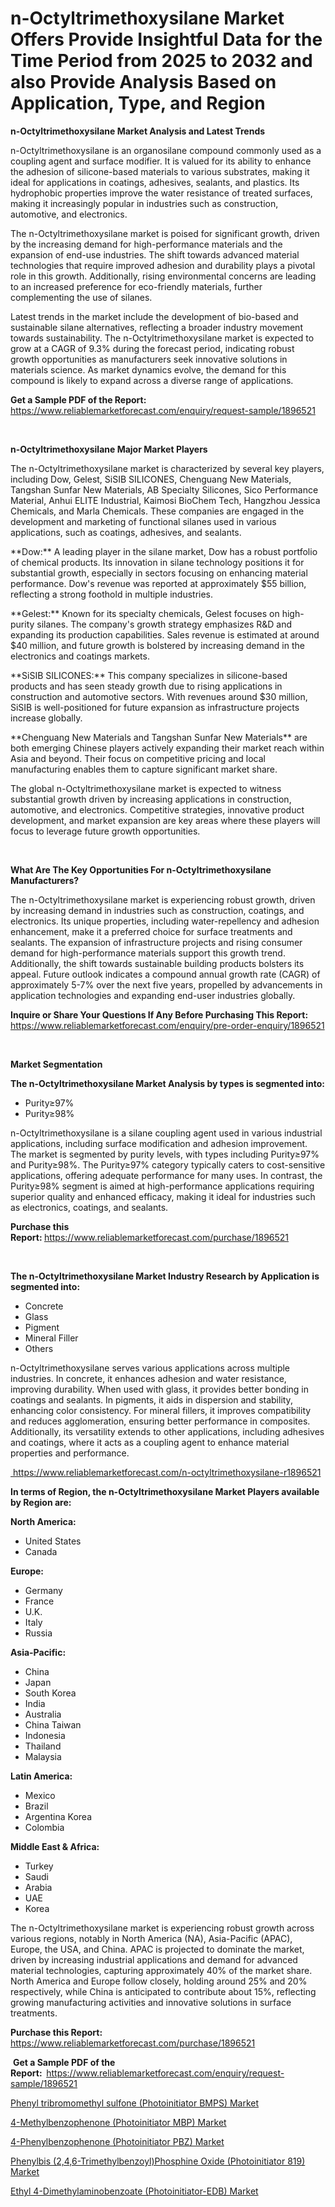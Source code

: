 <p><h1>n-Octyltrimethoxysilane Market Offers Provide Insightful Data for the Time Period from 2025 to 2032 and also Provide Analysis Based on Application, Type, and Region</h1></p><p><strong>n-Octyltrimethoxysilane Market Analysis and Latest Trends</strong></p>
<p><p>n-Octyltrimethoxysilane is an organosilane compound commonly used as a coupling agent and surface modifier. It is valued for its ability to enhance the adhesion of silicone-based materials to various substrates, making it ideal for applications in coatings, adhesives, sealants, and plastics. Its hydrophobic properties improve the water resistance of treated surfaces, making it increasingly popular in industries such as construction, automotive, and electronics.</p><p>The n-Octyltrimethoxysilane market is poised for significant growth, driven by the increasing demand for high-performance materials and the expansion of end-use industries. The shift towards advanced material technologies that require improved adhesion and durability plays a pivotal role in this growth. Additionally, rising environmental concerns are leading to an increased preference for eco-friendly materials, further complementing the use of silanes.</p><p>Latest trends in the market include the development of bio-based and sustainable silane alternatives, reflecting a broader industry movement towards sustainability. The n-Octyltrimethoxysilane market is expected to grow at a CAGR of 9.3% during the forecast period, indicating robust growth opportunities as manufacturers seek innovative solutions in materials science. As market dynamics evolve, the demand for this compound is likely to expand across a diverse range of applications.</p></p>
<p><strong>Get a Sample PDF of the Report:&nbsp;</strong> <a href="https://www.reliablemarketforecast.com/enquiry/request-sample/1896521?utm_campaign=1097&utm_medium=2&utm_source=Github&utm_content=ia&utm_term=03042025&utm_id=n-octyltrimethoxysilane">https://www.reliablemarketforecast.com/enquiry/request-sample/1896521</a></p>
<p>&nbsp;</p>
<p><strong>n-Octyltrimethoxysilane Major Market Players</strong></p>
<p><p>The n-Octyltrimethoxysilane market is characterized by several key players, including Dow, Gelest, SiSIB SILICONES, Chenguang New Materials, Tangshan Sunfar New Materials, AB Specialty Silicones, Sico Performance Material, Anhui ELITE Industrial, Kaimosi BioChem Tech, Hangzhou Jessica Chemicals, and Marla Chemicals. These companies are engaged in the development and marketing of functional silanes used in various applications, such as coatings, adhesives, and sealants.</p><p>**Dow:** A leading player in the silane market, Dow has a robust portfolio of chemical products. Its innovation in silane technology positions it for substantial growth, especially in sectors focusing on enhancing material performance. Dow's revenue was reported at approximately $55 billion, reflecting a strong foothold in multiple industries.</p><p>**Gelest:** Known for its specialty chemicals, Gelest focuses on high-purity silanes. The company's growth strategy emphasizes R&D and expanding its production capabilities. Sales revenue is estimated at around $40 million, and future growth is bolstered by increasing demand in the electronics and coatings markets.</p><p>**SiSIB SILICONES:** This company specializes in silicone-based products and has seen steady growth due to rising applications in construction and automotive sectors. With revenues around $30 million, SiSIB is well-positioned for future expansion as infrastructure projects increase globally.</p><p>**Chenguang New Materials and Tangshan Sunfar New Materials** are both emerging Chinese players actively expanding their market reach within Asia and beyond. Their focus on competitive pricing and local manufacturing enables them to capture significant market share.</p><p>The global n-Octyltrimethoxysilane market is expected to witness substantial growth driven by increasing applications in construction, automotive, and electronics. Competitive strategies, innovative product development, and market expansion are key areas where these players will focus to leverage future growth opportunities.</p></p>
<p>&nbsp;</p>
<p><strong>What Are The Key Opportunities For n-Octyltrimethoxysilane Manufacturers?</strong></p>
<p><p>The n-Octyltrimethoxysilane market is experiencing robust growth, driven by increasing demand in industries such as construction, coatings, and electronics. Its unique properties, including water-repellency and adhesion enhancement, make it a preferred choice for surface treatments and sealants. The expansion of infrastructure projects and rising consumer demand for high-performance materials support this growth trend. Additionally, the shift towards sustainable building products bolsters its appeal. Future outlook indicates a compound annual growth rate (CAGR) of approximately 5-7% over the next five years, propelled by advancements in application technologies and expanding end-user industries globally.</p></p>
<p><strong>Inquire or Share Your Questions If Any Before Purchasing This Report:</strong> <a href="https://www.reliablemarketforecast.com/enquiry/pre-order-enquiry/1896521?utm_campaign=1097&utm_medium=2&utm_source=Github&utm_content=ia&utm_term=03042025&utm_id=n-octyltrimethoxysilane">https://www.reliablemarketforecast.com/enquiry/pre-order-enquiry/1896521</a></p>
<p>&nbsp;</p>
<p><strong>Market Segmentation</strong></p>
<p><strong>The n-Octyltrimethoxysilane Market Analysis by types is segmented into:</strong></p>
<p><ul><li>Purity≥97%</li><li>Purity≥98%</li></ul></p>
<p><p>n-Octyltrimethoxysilane is a silane coupling agent used in various industrial applications, including surface modification and adhesion improvement. The market is segmented by purity levels, with types including Purity≥97% and Purity≥98%. The Purity≥97% category typically caters to cost-sensitive applications, offering adequate performance for many uses. In contrast, the Purity≥98% segment is aimed at high-performance applications requiring superior quality and enhanced efficacy, making it ideal for industries such as electronics, coatings, and sealants.</p></p>
<p><strong>Purchase this Report:&nbsp;</strong><a href="https://www.reliablemarketforecast.com/purchase/1896521?utm_campaign=1097&utm_medium=2&utm_source=Github&utm_content=ia&utm_term=03042025&utm_id=n-octyltrimethoxysilane">https://www.reliablemarketforecast.com/purchase/1896521</a></p>
<p>&nbsp;</p>
<p><strong>The n-Octyltrimethoxysilane Market Industry Research by Application is segmented into:</strong></p>
<p><ul><li>Concrete</li><li>Glass</li><li>Pigment</li><li>Mineral Filler</li><li>Others</li></ul></p>
<p><p>n-Octyltrimethoxysilane serves various applications across multiple industries. In concrete, it enhances adhesion and water resistance, improving durability. When used with glass, it provides better bonding in coatings and sealants. In pigments, it aids in dispersion and stability, enhancing color consistency. For mineral fillers, it improves compatibility and reduces agglomeration, ensuring better performance in composites. Additionally, its versatility extends to other applications, including adhesives and coatings, where it acts as a coupling agent to enhance material properties and performance.</p></p>
<p><a href="https://www.reliablemarketforecast.com/n-octyltrimethoxysilane-r1896521?utm_campaign=1097&utm_medium=2&utm_source=Github&utm_content=ia&utm_term=03042025&utm_id=n-octyltrimethoxysilane">&nbsp;https://www.reliablemarketforecast.com/n-octyltrimethoxysilane-r1896521</a></p>
<p><strong>In terms of Region, the n-Octyltrimethoxysilane Market Players available by Region are:</strong></p>
<p>
    <p> <strong> North America: </strong>
        <ul>
            <li>United States</li>
            <li>Canada</li>
        </ul>
        </p> 
    <p> <strong> Europe: </strong>
        <ul>
            <li>Germany</li>
            <li>France</li>
            <li>U.K.</li>
            <li>Italy</li>
            <li>Russia</li>
        </ul>
        </p> 
    <p> <strong> Asia-Pacific: </strong>
        <ul>
            <li>China</li>
            <li>Japan</li>
            <li>South Korea</li>
            <li>India</li>
            <li>Australia</li>
            <li>China Taiwan</li>
            <li>Indonesia</li>
            <li>Thailand</li>
            <li>Malaysia</li>
        </ul>
        </p> 
    <p> <strong> Latin America: </strong>
        <ul>
            <li>Mexico</li>
            <li>Brazil</li>
            <li>Argentina Korea</li>
            <li>Colombia</li>
        </ul>
        </p> 
    <p> <strong> Middle East & Africa: </strong>
        <ul>
            <li>Turkey</li>
            <li>Saudi</li>
            <li>Arabia</li>
            <li>UAE</li>
            <li>Korea</li>
        </ul>
    </p>
    </p>
<p><p>The n-Octyltrimethoxysilane market is experiencing robust growth across various regions, notably in North America (NA), Asia-Pacific (APAC), Europe, the USA, and China. APAC is projected to dominate the market, driven by increasing industrial applications and demand for advanced material technologies, capturing approximately 40% of the market share. North America and Europe follow closely, holding around 25% and 20% respectively, while China is anticipated to contribute about 15%, reflecting growing manufacturing activities and innovative solutions in surface treatments.</p></p>
<p><strong>Purchase this Report: </strong><a href="https://www.reliablemarketforecast.com/purchase/1896521?utm_campaign=1097&utm_medium=2&utm_source=Github&utm_content=ia&utm_term=03042025&utm_id=n-octyltrimethoxysilane">https://www.reliablemarketforecast.com/purchase/1896521</a></p>
<p>&nbsp;<strong>Get a Sample PDF of the Report:&nbsp;&nbsp;</strong><a href="https://www.reliablemarketforecast.com/enquiry/request-sample/1896521?utm_campaign=1097&utm_medium=2&utm_source=Github&utm_content=ia&utm_term=03042025&utm_id=n-octyltrimethoxysilane">https://www.reliablemarketforecast.com/enquiry/request-sample/1896521</a></p>
<p><strong></strong></p>
<p><p><a href="https://github.com/noppbebawy/Market-Research-Report-List-1/blob/main/phenyl-tribromomethyl-sulfone-photoinitiator-bmps-market.md?utm_campaign=1097&utm_medium=2&utm_source=Github&utm_content=ia&utm_term=03042025&utm_id=n-octyltrimethoxysilane">Phenyl tribromomethyl sulfone (Photoinitiator BMPS) Market</a></p><p><a href="https://github.com/bramsklizas/Market-Research-Report-List-1/blob/main/4-methylbenzophenone-photoinitiator-mbp-market.md?utm_campaign=1097&utm_medium=2&utm_source=Github&utm_content=ia&utm_term=03042025&utm_id=n-octyltrimethoxysilane">4-Methylbenzophenone (Photoinitiator MBP) Market</a></p><p><a href="https://github.com/motanafraxer/Market-Research-Report-List-1/blob/main/4-phenylbenzophenone-photoinitiator-pbz-market.md?utm_campaign=1097&utm_medium=2&utm_source=Github&utm_content=ia&utm_term=03042025&utm_id=n-octyltrimethoxysilane">4-Phenylbenzophenone (Photoinitiator PBZ) Market</a></p><p><a href="https://github.com/oshodikurc/Market-Research-Report-List-1/blob/main/phenylbis-246-trimethylbenzoylphosphine-oxide-photoinitiator-819-market.md?utm_campaign=1097&utm_medium=2&utm_source=Github&utm_content=ia&utm_term=03042025&utm_id=n-octyltrimethoxysilane">Phenylbis (2,4,6-Trimethylbenzoyl)Phosphine Oxide (Photoinitiator 819) Market</a></p><p><a href="https://github.com/efialiurca/Market-Research-Report-List-1/blob/main/ethyl-4-dimethylaminobenzoate-photoinitiator-edb-market.md?utm_campaign=1097&utm_medium=2&utm_source=Github&utm_content=ia&utm_term=03042025&utm_id=n-octyltrimethoxysilane">Ethyl 4-Dimethylaminobenzoate (Photoinitiator-EDB) Market</a></p></p>